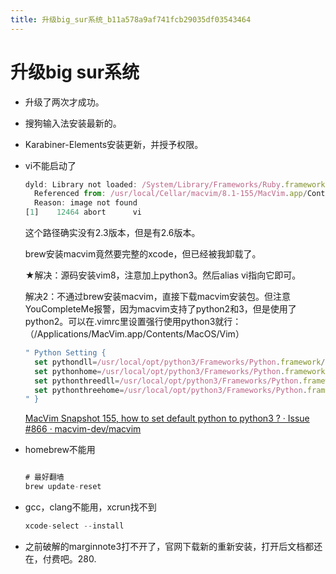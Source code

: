 ```yaml
---
title: 升级big_sur系统_b11a578a9af741fcb29035df03543464
---
```


# 升级big sur系统

- 升级了两次才成功。
- 搜狗输入法安装最新的。
- Karabiner-Elements安装更新，并授予权限。
- vi不能启动了
    
    ```jsx
    dyld: Library not loaded: /System/Library/Frameworks/Ruby.framework/Versions/2.3/usr/lib/libruby.2.3.0.dylib
      Referenced from: /usr/local/Cellar/macvim/8.1-155/MacVim.app/Contents/MacOS/Vim
      Reason: image not found
    [1]    12464 abort      vi
    ```
    
    这个路径确实没有2.3版本，但是有2.6版本。
    
    brew安装macvim竟然要完整的xcode，但已经被我卸载了。
    
    ★解决：源码安装vim8，注意加上python3。然后alias vi指向它即可。
    
    解决2：不通过brew安装macvim，直接下载macvim安装包。但注意YouCompleteMe报警，因为macvim支持了python2和3，但是使用了python2。可以在.vimrc里设置强行使用python3就行：（/Applications/MacVim.app/Contents/MacOS/Vim）
    
    ```jsx
    " Python Setting {
      set pythondll=/usr/local/opt/python3/Frameworks/Python.framework/Versions/3.7/Python
      set pythonhome=/usr/local/opt/python3/Frameworks/Python.framework/Versions/3.7
      set pythonthreedll=/usr/local/opt/python3/Frameworks/Python.framework/Versions/3.7/Python
      set pythonthreehome=/usr/local/opt/python3/Frameworks/Python.framework/Versions/3.7
    " }
    ```
    
    [MacVim Snapshot 155, how to set default python to python3 ? · Issue #866 · macvim-dev/macvim](https://github.com/macvim-dev/macvim/issues/866)
    
- homebrew不能用
    
    ```jsx
    
    # 最好翻墙
    brew update-reset
    ```
    
- gcc，clang不能用，xcrun找不到
    
    ```jsx
    xcode-select --install
    ```
    
- 之前破解的marginnote3打不开了，官网下载新的重新安装，打开后文档都还在，付费吧。280.